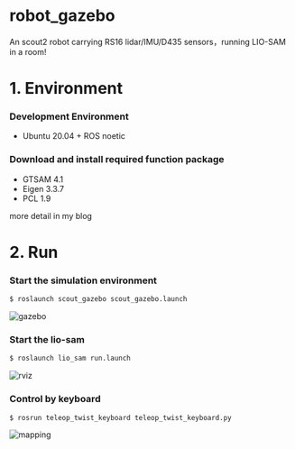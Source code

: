 # robot_gazebo
An scout2 robot carrying RS16 lidar/IMU/D435 sensors，running LIO-SAM in a room!

# 1. Environment 

### Development Environment

* Ubuntu 20.04 + ROS noetic

### Download and install required function package

* GTSAM 4.1
* Eigen 3.3.7
* PCL 1.9

more detail in my blog 

# 2. Run

###  Start the simulation environment

```sh
$ roslaunch scout_gazebo scout_gazebo.launch
```

![gazebo](https://img-blog.csdnimg.cn/39c58cb0d9ad4754a66f2a76ddc0bb73.png)

### Start the lio-sam

```sh
$ roslaunch lio_sam run.launch
```

![rviz](https://img-blog.csdnimg.cn/d43b87db3df747b788c51d39479910bc.png)

### Control by keyboard

```sh
$ rosrun teleop_twist_keyboard teleop_twist_keyboard.py
```

![mapping](https://img-blog.csdnimg.cn/5a4d7d38c42845fc8dfe065fbc0dc41a.png)